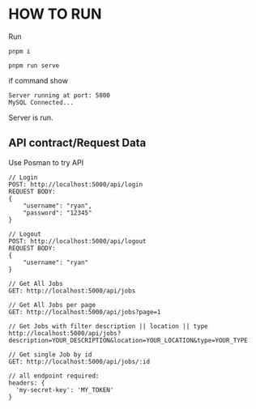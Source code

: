 # HOW TO RUN

Run 
```
pnpm i

pnpm run serve
```

if command show 
```
Server running at port: 5000
MySQL Connected...
```
Server is run.

## API contract/Request Data

Use Posman to try API

```
// Login
POST: http://localhost:5000/api/login
REQUEST BODY: 
{
    "username": "ryan",
    "password": "12345"
}

// Logout
POST: http://localhost:5000/api/logout
REQUEST BODY: 
{
    "username": "ryan"
}

// Get All Jobs
GET: http://localhost:5000/api/jobs

// Get All Jobs per page
GET: http://localhost:5000/api/jobs?page=1

// Get Jobs with filter description || location || type
http://localhost:5000/api/jobs?description=YOUR_DESCRIPTION&location=YOUR_LOCATION&type=YOUR_TYPE

// Get single Job by id
GET: http://localhost:5000/api/jobs/:id

// all endpoint required:
headers: {
  'my-secret-key': 'MY_TOKEN'
}
```